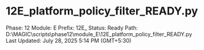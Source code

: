 # 12E_platform_policy_filter_READY.py

Phase: 12
Module: E
Prefix: 12E_
Status: Ready
Path: D:\MAGIC\scripts\phase12\module_E\12E_platform_policy_filter_READY.py
Last Updated: July 28, 2025 5:14 PM (GMT+5:30)